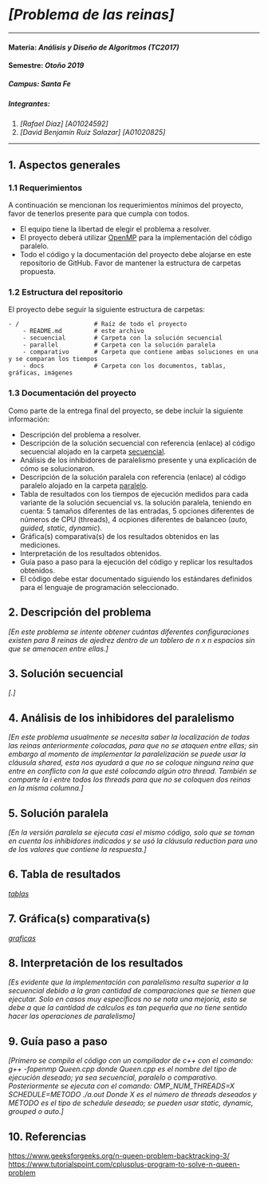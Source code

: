 # *[Problema de las reinas]*
---
#### Materia: *Análisis y Diseño de Algoritmos (TC2017)*

#### Semestre: *Otoño 2019*

##### Campus: *Santa Fe*

##### Integrantes:
1. *[Rafael Díaz]* *[A01024592]*
2. *[David Benjamin Ruiz Salazar]* *[A01020825]*

---
## 1. Aspectos generales

### 1.1 Requerimientos

A continuación se mencionan los requerimientos mínimos del proyecto, favor de tenerlos presente para que cumpla con todos.

* El equipo tiene la libertad de elegir el problema a resolver.
* El proyecto deberá utilizar [OpenMP](https://www.openmp.org/) para la implementación del código paralelo.
* Todo el código y la documentación del proyecto debe alojarse en este repositorio de GitHub. Favor de mantener la estructura de carpetas propuesta.

### 1.2 Estructura del repositorio
El proyecto debe seguir la siguiente estructura de carpetas:
```
- / 			        # Raíz de todo el proyecto
    - README.md			# este archivo
    - secuencial		# Carpeta con la solución secuencial
    - parallel			# Carpeta con la solución paralela
    - comparativo       # Carpeta que contiene ambas soluciones en una y se comparan los tiempos 
    - docs              # Carpeta con los documentos, tablas, gráficas, imágenes
```

### 1.3 Documentación  del proyecto

Como parte de la entrega final del proyecto, se debe incluir la siguiente información:

* Descripción del problema a resolver.
* Descripción de la solución secuencial con referencia (enlace) al código secuencial alojado en la carpeta [secuencial](/Secuencial).
* Análisis de los inhibidores de paralelismo presente y una explicación de cómo se solucionaron.
* Descripción de la solución paralela con referencia (enlace) al código paralelo alojado en la carpeta [paralelo](Parallel/).
* Tabla de resultados con los tiempos de ejecución medidos para cada variante de la solución secuencial vs. la solución paralela, teniendo en cuenta: 5 tamaños diferentes de las entradas, 5 opciones diferentes de números de CPU (threads), 4 ocpiones diferentes de balanceo (*auto, guided, static, dynamic*).
* Gráfica(s) comparativa(s) de los resultados obtenidos en las mediciones.
* Interpretación de los resultados obtenidos.
* Guía paso a paso para la ejecución del código y replicar los resultados obtenidos.
* El código debe estar documentado siguiendo los estándares definidos para el lenguaje de programación seleccionado.

## 2. Descripción del problema

*[En este problema se intente obtener cuántas diferentes configuraciones existen para 8 reinas de ajedrez dentro de un tablero de n x n espacios sin que se amenacen entre ellas.]*

## 3. Solución secuencial

*[.]*

## 4. Análisis de los inhibidores del paralelismo

*[En este problema usualmente se necesita saber la localización de todas las reinas anteriormente colocadas, para que no se ataquen entre ellas; sin embargo al momento de implementar la paralelización se puede usar la cláusula shared, esta nos ayudará a que no se coloque ninguna reina que entre en conflicto con la que esté colocando algún otro thread. También se comparte la i entre todos los threads para que no se coloquen dos reinas en la misma columna.]*

## 5. Solución paralela

*[En la versión paralela se ejecuta casi el mismo código, solo que se toman en cuenta los inhibidores indicados y se usó la cláusula reduction para uno de los valores que contiene la respuesta.]*

## 6. Tabla de resultados

*[tablas](/docs)*

## 7. Gráfica(s) comparativa(s)

*[graficas](/docs)*

## 8. Interpretación de los resultados

*[Es evidente que la implementación con paralelismo resulta superior a la secuencial debido a la gran cantidad de comparaciones que se tienen que ejecutar. Solo en casos muy específicos no se nota una mejoría, esto se debe a que la cantidad de cálculos es tan pequeña que no tiene sentido hacer las operaciones de paralelismo]*

## 9. Guía paso a paso

*[Primero se compila el código con un compilador de c++ con el comando:
g++ -fopenmp  Queen.cpp
donde Queen.cpp es el nombre del tipo de ejecución deseado; ya sea secuencial, paralelo o comparativo.
Posteriormente se ejecuta con el comando:
OMP_NUM_THREADS=X SCHEDULE=METODO ./a.out
Donde X es el número de threads deseados y METODO es el tipo de schedule deseado; se pueden usar static, dynamic, grouped o auto.]*

## 10. Referencias

https://www.geeksforgeeks.org/n-queen-problem-backtracking-3/
https://www.tutorialspoint.com/cplusplus-program-to-solve-n-queen-problem
